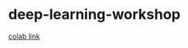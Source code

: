 # deep-learning-workshop


[colab link](https://colab.research.google.com/drive/1cb-m9p2ifWQTA4nzeIdn_B3dJmxOHchg)
